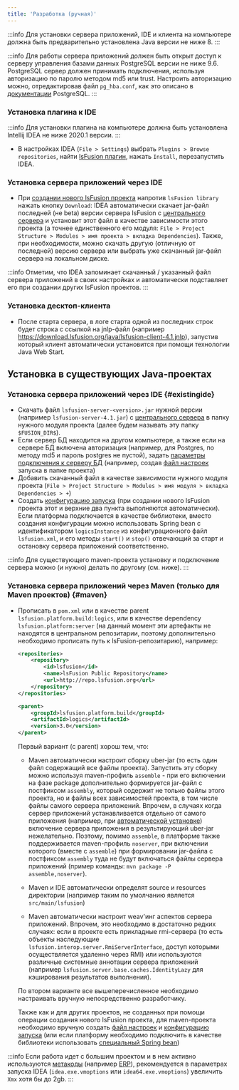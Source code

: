 ```yaml
---
title: 'Разработка (ручная)'
---
```



:::info
Для установки сервера приложений, IDE и клиента на компьютере должна быть предварительно установлена Java версии не ниже 8.
:::


:::info
Для работы сервера приложений должен быть открыт доступ к серверу управления базами данных PostgreSQL версии не ниже 9.6. PostgreSQL сервер должен принимать подключения, используя авторизацию по паролю методом md5 или trust. Настроить авторизацию можно, отредактировав файл `pg_hba.conf`, как это описано в [документации](http://www.postgresql.org/docs/9.2/static/auth-pg-hba-conf.html) PostgreSQL.
:::

### Установка плагина к IDE


:::info
Для установки плагина на компьютере должна быть установлена Intellij IDEA не ниже 2020.1 версии.
:::

-   В настройках IDEA (`File > Settings`) выбрать `Plugins > Browse repositories`, найти [lsFusion плагин](https://plugins.jetbrains.com/plugin/7601-lsfusion), нажать `Install`, перезапустить IDEA.

### Установка сервера приложений через IDE

-   При [создании нового lsFusion проекта](IDE.md#newproject) напротив `lsFusion library` нажать кнопку `Download`: IDEA автоматически скачает jar-файл последней (не beta) версии сервера lsFusion с [центрального сервера](https://download.lsfusion.org/java) и установит этот файл в качестве зависимости этого проекта (а точнее единственного его модуля: `File > Project Structure > Modules > имя проекта > вкладка Dependencies`). Также, при необходимости, можно скачать другую (отличную от последней) версию сервера или выбрать уже скачанный jar-файл сервера на локальном диске.  


:::info
Отметим, что IDEA запоминает скачанный / указанный файл сервера приложений в своих настройках и автоматически подставляет его при создании других lsFusion проектов. 
:::

### Установка десктоп-клиента

-   После старта сервера, в логе старта одной из последних строк будет строка с ссылкой на jnlp-файл (например <https://download.lsfusion.org/java/lsfusion-client-4.1.jnlp>), запустив который клиент автоматически установится при помощи технологии Java Web Start.

## Установка в существующих Java-проектах

### Установка сервера приложений через IDE {#existingide}

-   Скачать файл `lsfusion-server-<version>.jar` нужной версии (например `lsfusion-server-4.1.jar`) с [центрального сервера](https://download.lsfusion.org/java) в папку нужного модуля проекта (далее будем называть эту папку `$FUSION_DIR$`).
-   Если сервер БД находится на другом компьютере, а также если на сервере БД включена авторизация (например, для Postgres, по методу md5 и пароль postgres не пустой), задать [параметры подключения к серверу БД](Launch_parameters.md#connectdb) (например, создав [файл настроек](Launch_parameters.md#filesettings) запуска в папке проекта)
-   Добавить скачанный файл в качестве зависимости нужного модуля проекта (`File > Project Structure > Modules > имя модуля > вкладка Dependencies > +`) 
-   Создать [конфигурацию запуска](IDE.md#configuration) (при создании нового lsFusion проекта этот и верхние два пункта выполняются автоматически). Если платформа подключается в качестве библиотеки, вместо создания конфигурации можно использовать Spring bean c идентификатором `logicsInstance` из конфигурационного файл `lsfusion.xml`, и его методы `start()` и `stop()` отвечающий за старт и остановку сервера приложений соответственно.


:::info
Для существующего maven-проекта установку и подключение сервера можно (и нужно) делать по другому (см. ниже). 
:::

### Установка сервера приложений через Maven (только для Maven проектов) {#maven}

-   Прописать в `pom.xml` или в качестве parent `lsfusion.platform.build:logics`, или в качестве dependency `lsfusion.platform:server` (на данный момент эти артефакты не находятся в центральном репозитарии, поэтому дополнительно необходимо прописать путь к lsFusion-репозитарию), например:
    ```xml
    <repositories>
        <repository>
            <id>lsfusion</id>
            <name>lsFusion Public Repository</name>
            <url>http://repo.lsfusion.org</url>
        </repository>
    </repositories>

    <parent>
        <groupId>lsfusion.platform.build</groupId>
        <artifactId>logics</artifactId>
        <version>3.0</version>
    </parent>
    ```
    Первый вариант (с parent) хорош тем, что:

    -   Maven автоматически настроит сборку uber-jar (то есть один файл содержащий все файлы проекта). Запустить эту сборку можно используя maven-профиль `assemble` - при его включении на фазе package дополнительно формируется jar-файл с постфиксом `assembly`, который содержит не только файлы этого проекта, но и файлы всех зависимостей проекта, в том числе файлы самого сервера приложений. Впрочем, в случаях когда сервер приложений устанавливается отдельно от самого приложения (например, при [автоматической установке](Execution_auto.md)) включение сервера приложения в результирующий uber-jar нежелательно. Поэтому, помимо `assemble`, в платформе также поддерживается maven-профиль `noserver`, при включении которого (вместе с `assemble`) при формировании jar-файла с постфиксом `assembly` туда не будут включаться файлы сервера приложений (пример команды: `mvn package -P assemble,noserver`).

    -   Maven и IDE автоматически определят source и resources директории (например таким по умолчанию является `src/main/lsfusion`)

    -   Maven автоматически настроит weav'инг аспектов сервера приложений. Впрочем, это необходимо в достаточно редких случаях: если в проекте есть прикладные rmi-сервера (то есть объекты наследующие `lsfusion.interop.server.RmiServerInterface`, доступ которыми осуществляется удаленно через RMI) или используются различные системные аннотации сервера приложений (например `lsfusion.server.base.caches.IdentityLazy` для кэширования результатов выполнения).

    По втором варианте все вышеперечисленное необходимо настраивать вручную непосредственно разработчику.

    Также как и для других проектов, не созданных при помощи операции создания нового lsFusion проекта, для maven-проекта необходимо вручную создать [файл настроек](Launch_parameters.md#filesettings) и [конфигурацию запуска](IDE.md#configuration) (или если платформу необходимо подключить в качестве библиотеки использовать [специальный Spring bean](#existingide))


:::info
Если работа идет с большим проектом и в нем активно используются [метакоды](Metaprogramming.md) (например [ERP](https://github.com/lsfusion-solutions/erp)), рекомендуется в параметрах запуска IDEA (`idea.exe.vmoptions` или `idea64.exe.vmoptions`) увеличить `Xmx` хотя бы до 2gb.
:::

